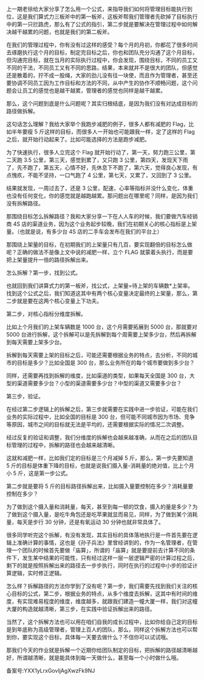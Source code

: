 上一期老徐给大家分享了怎么用一个公式，来指导我们如何将管理目标能执行到位，这是我们算式力三板斧中的第一板斧，这板斧帮我们管理者先砍掉了目标执行中的第一只拦路虎，那么有了公式的指引，第二步就是要解决在管理过程中如何解决越干越累的问题，也就是我们的第二板斧。

在我们的管理过程中，你有没有过这样的感受？每个月的月初，你都花了很多时间去琢磨执行这个月的目标，制定完目标之后，你也和团队充分沟通了这个月目标，但沟通完目标，就在当月的实际执行过程中，你会发现，围绕目标，不同的员工又不同的干法，不同员工又有不同的思路，结果，本来就并不是很大的团队，但感觉还是散着的，拧不成一股绳，大家的劲儿没有往一块使，而且作为管理者，甚至还要协调不同员工因为工作目标和方法的不同，从中产生的协作不顺畅问题，这个问题会让员工的感觉也是越干越累，管理者的感觉也同样是越干越累。

那么，这个问题到底是什么问题呢？其实归根结底，是因为我们没有对达成目标的路径做拆解。

这句话怎么理解？我给大家举个我跑步减肥的例子，很多人都有减肥的 Flag，比如半年要瘦 5 斤这样的目标，而很多人一开始也可能跟我一样，定了这样的 Flag 之后，就开始行动起来了。比如可能选择的方法是跑步减肥。

为了快速执行，很多人立完这个 Flag 就开始行动了，第一天，努力跑三公里，第二天跑 3.5 公里，第三天，感觉到累了，又只跑 3 公里，第四天，发现天下雨了，先不跑了，第五天，心情不好，先休息下不跑了，第六天，觉得良心发现，有点愧疚，不能不坚持，一口气跑了 4 公里，第七天，又累了，又回到了 3 公里。

结果就发现，一周过去了，还是 3 公里，配速，心率等指标并没什么变化，体重也没有任何变化，你的感觉就是越跑越累。那问题出在哪里呢？同样，是因为我们没有拆解路径。

那围绕目标怎么拆解路径？我和大家分享一下在人人车的时候，我们要做汽车经销商 4S 店的渠道业务，因为这个业务起步较晚，我们在初期关心的核心指标是上架量。（也就是说，有多少台 4S 店的二手车会发布在我们的平台上）

那围绕上架量的目标，在初期我们的上架量只有几百，要实现翻倍的目标怎么做呢？正确的做法不是像上文中说的减肥一样，立个 FLAG 就蒙着头执行，而是要把上架量提升一倍的路径拆解出来。

怎么拆解？第一步，找到公式。

也就回到我们讲算式力的第一板斧，找公式，上架量=待上架的车辆数\*上架率。找到这个公式之后，我们知道这其中有两个核心变量决定最终的上架量，那么，第二步就是要在这两个核心变量上下功夫。

第二步，对核心指标分维度拆解。

比如上个月我们的上架车辆数是 1000 台，这个月需要拓展到 5000 台，那就要对 5000 台进行拆解，这个拆解可以是先拆解到每个周需要上架多少台，然后再拆解到每天需要上架多少台。

拆解到每天需要上架的目标之后，可能还需要根据业务的特点，去分析，不同的城市的目标是多少？比如全国是 300 台，那么业务所在的每个城市要做到多少台？

同样，还需要再找到拆解的维度，比如渠道的类型，如果每天全国是 300 台，大型的渠道需要多少台？小型的渠道需要多少台？中型的渠道又需要多少台？

第三步，验证。

在经过第二步逻辑上的拆解之后，第三步就需要在实践中进一步验证，可能在我们业务的实际过程中，比如全国的目标是 300 台，但可能不同城市因为市场、竞争等原因，城市之间的目标就无法是平均的，还需要根据实际的情况二次调整。

经过反复的验证和调整，我们分维度的拆解也会越来越准确，从而在之后的团队目标管理的过程中，拆解的路径也会越来越清晰。

这就和减肥一样，比如我们定的目标是三个月减掉 5 斤，那么，第一步先要知道 5 斤的目标是体重下降的目标，也就是说我们摄入量-消耗量的绝对值，比上个月小 5 斤，这是第一步公式。

第二步就是要将 5 斤的目标路径拆解出来，比如摄入量要控制在多少？消耗量要控制在多少？

为了做到这个摄入量和消耗量，每天，甚至到每一顿的饮食，摄入的量是多少？为了做到这个摄入量，是吃牛角包还是吃苹果就显而易见，同样，为了做到某个消耗量，每天是步行 30 分钟，还是有氧运动 30 分钟也就非常具体了。

很多同学听完这个拆解，有没有发现，其实目标的具体落地执行是一件首先要在逻辑上准确计算的事情，这也是《孙子兵法》里曾经讲到的，作为一名管理者，在管理一个团队的时候首先要做「庙算」，所谓的「庙算」就是要提前去计算不同的条件下，发生某中结果的可能性，只有经过这样一层一层逻辑严密的计算过程之后，剩下的就是按照拆解出来的路径去一步步执行，同时在执行的过程中小步的验证计算逻辑，实时修正逻辑。

怎么样？拆解路径的方法你学到了没有呢？第一步，我们需要先找到我们关注的核心目标的公式，第二步，根据业务的特点，从多个维度去拆解，这其中有时间的维度，有实现难易程度的维度，维度越多，就跟我们建造一幢大厦一样，我们对这幢大厦的构造就越清晰，第三步，在实践中验证拆解出来的路径。

当然了，这个拆解方法也可以用在咱们自我的成长过程中，比如你给自己定的目标是到年底称为高级管理者，管理上百人的团队，那么，同样这个拆解方法也可以帮到你，要实现这个目标，具体每一天要去做什么？不信你可以试试哦。

那我们今天的作业就是拆解一个近期你给团队制定的目标，把拆解的路径越清晰越好，所谓越清晰，就是能具体到每一天做什么，甚至每一个小时做什么哦。

备案号:YXX1yLrxGovIjAgXwzFk9NJ